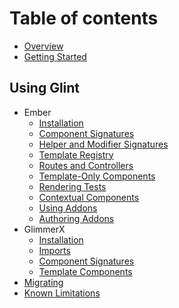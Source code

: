 # Table of contents

- [Overview](overview.md)
- [Getting Started](getting-started.md)

## Using Glint

- Ember
  - [Installation](ember/installation.md)
  - [Component Signatures](ember/component-signatures.md)
  - [Helper and Modifier Signatures](ember/helper-and-modifier-signatures.md)
  - [Template Registry](ember/template-registry.md)
  - [Routes and Controllers](ember/routes-and-controllers.md)
  - [Template-Only Components](ember/template-only-components.md)
  - [Rendering Tests](ember/rendering-tests.md)
  - [Contextual Components](ember/contextual-components.md)
  - [Using Addons](ember/using-addons.md)
  - [Authoring Addons](ember/authoring-addons.md)
- GlimmerX
  - [Installation](glimmerx/installation.md)
  - [Imports](glimmerx/imports.md)
  - [Component Signatures](glimmerx/component-signatures.md)
  - [Template Components](glimmerx/template-components.md)
- [Migrating](migrating.md)
- [Known Limitations](known-limitations.md)
